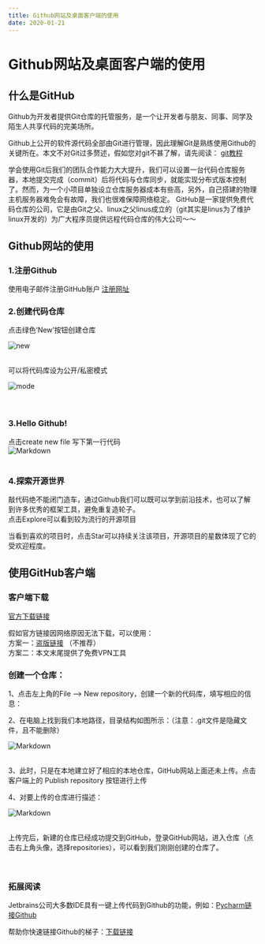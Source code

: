 ```yaml
---
title: Github网站及桌面客户端的使用 
date: 2020-01-21
---
```


# Github网站及桌面客户端的使用 

## 什么是GitHub
Github为开发者提供Git仓库的托管服务，是一个让开发者与朋友、同事、同学及陌生人共享代码的完美场所。 

Github上公开的软件源代码全部由Git进行管理，因此理解Git是熟练使用Github的关键所在。本文不对Git过多赘述，假如您对git不甚了解，请先阅读：
[git教程](https://www.runoob.com/git/git-tutorial.html)  

学会使用Git后我们的团队合作能力大大提升，我们可以设置一台代码仓库服务器，本地提交完成（commit）后将代码与仓库同步，就能实现分布式版本控制了。然而，为一个小项目单独设立仓库服务器成本有些高，另外，自己搭建的物理主机服务器难免会有故障，我们也很难保障网络稳定。
GitHub是一家提供免费代码仓库的公司，它是由Git之父、linux之父linus成立的（git其实是linus为了维护linux开发的）为广大程序员提供远程代码仓库的伟大公司～～




## Github网站的使用

### 1.注册Github
使用电子邮件注册GitHub账户
[注册网址](https://github.com/)  

### 2.创建代码仓库
点击绿色‘New’按钮创建仓库  

![new](https://i.loli.net/2020/07/25/Eq7J6pm2CUchsLV.png)  <br/><br/>


可以将代码库设为公开/私密模式  

![mode](https://i.loli.net/2020/07/25/3mjwPoygl2ZXMr9.png)  <br/><br/>
<br/>

### 3.Hello Github!
点击create new file  写下第一行代码  
![Markdown](https://i.loli.net/2020/07/25/DWlYTtjM23KcpN7.png)  <br/><br/>  

  



### 4.探索开源世界
敲代码绝不能闭门造车，通过Github我们可以既可以学到前沿技术，也可以了解到许多优秀的框架工具，避免重复造轮子。  
点击Explore可以看到较为流行的开源项目   

当看到喜欢的项目时，点击Star可以持续关注该项目，开源项目的星数体现了它的受欢迎程度。
  

## 使用GitHub客户端

### 客户端下载
[官方下载链接](https://desktop.github.com/)  

假如官方链接因网络原因无法下载，可以使用：  
方案一：[盗版链接](http://www.downza.cn/soft/203788.html)   （不推荐）  
方案二：本文末尾提供了免费VPN工具    



### 创建一个仓库：

1、点击左上角的File —> New repository，创建一个新的代码库，填写相应的信息：

2、在电脑上找到我们本地路径，目录结构如图所示：（注意：.git文件是隐藏文件，且不能删除）

![Markdown](https://i.loli.net/2020/07/25/cSo1iFvRWDIqb3J.png)  <br/><br/>

3、此时，只是在本地建立好了相应的本地仓库，GitHub网站上面还未上传。点击客户端上的 Publish repository 按钮进行上传


4、对要上传的仓库进行描述：  

![Markdown](https://i.loli.net/2020/07/25/XNnWG796DJuxrL1.png)  <br/><br/>

上传完后，新建的仓库已经成功提交到GitHub，登录GitHub网站，进入仓库（点击右上角头像，选择repositories），可以看到我们刚刚创建的仓库了。  
<br/><br/>
### 拓展阅读  
Jetbrains公司大多数IDE具有一键上传代码到Github的功能，例如：[Pycharm链接Github](https://blog.csdn.net/beyond_f4/article/details/80626440)  

帮助你快速链接Github的梯子：[下载链接](https://pan.baidu.com/s/1y-BhtnR1ESBtJ9XygXbNEA)
